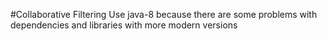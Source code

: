 #Collaborative Filtering
Use java-8 because there are some problems with dependencies and libraries with more modern versions